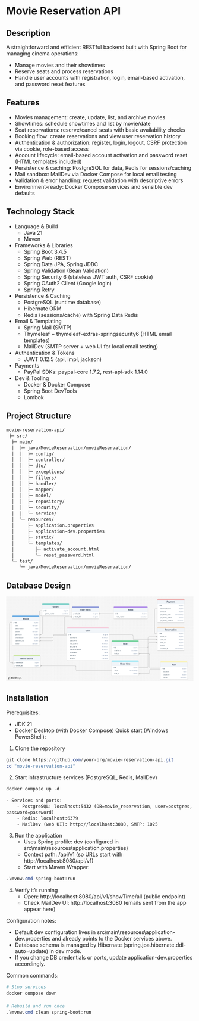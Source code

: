 # Movie Reservation API

## Description
A straightforward and efficient RESTful backend built with Spring Boot for managing cinema operations:
- Manage movies and their showtimes
- Reserve seats and process reservations
- Handle user accounts with registration, login, email-based activation, and password reset features  

## Features
- Movies management: create, update, list, and archive movies
- Showtimes: schedule showtimes and list by movie/date
- Seat reservations: reserve/cancel seats with basic availability checks
- Booking flow: create reservations and view user reservation history
- Authentication & authorization: register, login, logout, CSRF protection via cookie, role-based access
- Account lifecycle: email-based account activation and password reset (HTML templates included)
- Persistence & caching: PostgreSQL for data, Redis for sessions/caching
- Mail sandbox: MailDev via Docker Compose for local email testing
- Validation & error handling: request validation with descriptive errors
- Environment-ready: Docker Compose services and sensible dev defaults

## Technology Stack
- Language & Build
  - Java 21
  - Maven 
- Frameworks & Libraries
  - Spring Boot 3.4.5
  - Spring Web (REST)
  - Spring Data JPA, Spring JDBC
  - Spring Validation (Bean Validation)
  - Spring Security 6 (stateless JWT auth, CSRF cookie)
  - Spring OAuth2 Client (Google login)
  - Spring Retry
- Persistence & Caching
  - PostgreSQL (runtime database)
  - Hibernate ORM
  - Redis (sessions/cache) with Spring Data Redis
- Email & Templating
  - Spring Mail (SMTP)
  - Thymeleaf + thymeleaf-extras-springsecurity6 (HTML email templates)
  - MailDev (SMTP server + web UI for local email testing)
- Authentication & Tokens
  - JJWT 0.12.5 (api, impl, jackson)
- Payments
  - PayPal SDKs: paypal-core 1.7.2, rest-api-sdk 1.14.0
- Dev & Tooling
  - Docker & Docker Compose
  - Spring Boot DevTools
  - Lombok

## Project Structure
```text
movie-reservation-api/
 ├─ src/
  ├─ main/
  │  ├─ java/MovieReservation/movieReservation/
  │  │  ├─ config/
  │  │  ├─ controller/
  │  │  ├─ dto/
  │  │  ├─ exceptions/
  │  │  ├─ filters/
  │  │  ├─ handler/
  │  │  ├─ mapper/
  │  │  ├─ model/
  │  │  ├─ repository/
  │  │  └─ security/
  |  |  └─ service/
  │  └─ resources/
  │     ├─ application.properties
  │     ├─ application-dev.properties
  │     ├─ static/
  │     └─ templates/
  │        ├─ activate_account.html
  │        └─ reset_password.html
  └─ test/
     └─ java/MovieReservation/movieReservation/

```

## Database Design
<p align="center">
  <img src="docs/drawSQL-image-export-2025-04-27.png" alt="Database Design" width="600"/>
</p>

## Installation

Prerequisites:
- JDK 21 
- Docker Desktop (with Docker Compose)
Quick start (Windows PowerShell):
1) Clone the repository
```powershell
git clone https://github.com/your-org/movie-reservation-api.git
cd "movie-reservation-api"
```

2) Start infrastructure services (PostgreSQL, Redis, MailDev)
```powershell
docker compose up -d
```
    - Services and ports:
        - PostgreSQL: localhost:5432 (DB=movie_reservation, user=postgres, password=password)
        - Redis: localhost:6379
        - MailDev (web UI): http://localhost:3080, SMTP: 1025

3) Run the application
    - Uses Spring profile: dev (configured in src\main\resources\application.properties)
    - Context path: /api/v1 (so URLs start with http://localhost:8080/api/v1)
    - Start with Maven Wrapper:
```powershell
.\mvnw.cmd spring-boot:run
```

4) Verify it’s running
    - Open: http://localhost:8080/api/v1/showTime/all (public endpoint)
    - Check MailDev UI: http://localhost:3080 (emails sent from the app appear here)

Configuration notes:
- Default dev configuration lives in src\main\resources\application-dev.properties and already points to the Docker services above.
- Database schema is managed by Hibernate (spring.jpa.hibernate.ddl-auto=update) in dev mode.
- If you change DB credentials or ports, update application-dev.properties accordingly.

Common commands:
```powershell
# Stop services
docker compose down

# Rebuild and run once
.\mvnw.cmd clean spring-boot:run
``` 
